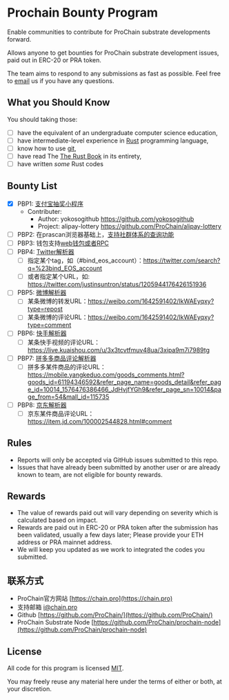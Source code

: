 # Prochain Bounty Program

Enable communities to contribute for ProChain substrate developments forward.

Allows anyone to get bounties for ProChain substrate development issues, paid out in ERC-20 or PRA token. 

The team aims to respond to any submissions as fast as possible. Feel free to [email](mailto:i@chain.pro) us if you have any questions.

## What you Should Know

You should taking those:

- [ ] have the equivalent of an undergraduate computer science education,
- [ ] have intermediate-level experience in [Rust] programming language,
- [ ] know how to use [git],
- [ ] have read The [The Rust Book] in its entirety,
- [ ] have written _some_ Rust codes

## Bounty List

- [x] PBP1: [支付宝抽奖小程序](bounties/PBP1/PBP1.md)
  - Contributer:
    - Author: yokosogithub https://github.com/yokosogithub
    - Project: alipay-lottery https://github.com/ProChain/alipay-lottery
- [ ] PBP2: 在prascan浏览器基础上，[支持社群体系的查询功能](bounties/PBP2/PBP2.md)
- [ ] PBP3: 钱包支持[web钱包或者RPC](bounties/PBP3/PBP3.md)
- [ ] PBP4: [Twitter解析器](bounties/PBP4/PBP4.md)
  - [ ] 指定某个tag，如（#bind_eos_account）：https://twitter.com/search?q=%23bind_EOS_account 
  - [ ] 或者指定某个URL，如: https://twitter.com/justinsuntron/status/1205944176426151936
- [ ] PBP5: [微博解析器](bounties/PBP5/PBP5.md)
  - [ ] 某条微博的转发URL：https://weibo.com/1642591402/IkWAEyqxy?type=repost
  - [ ] 某条微博的评论URL：https://weibo.com/1642591402/IkWAEyqxy?type=comment
- [ ] PBP6: [快手解析器](bounties/PBP6/PBP6.md)
  - [ ] 某条快手视频的评论URL：https://live.kuaishou.com/u/3x3tcvtfmuv48ua/3xipa9m7i7989tg
- [ ] PBP7: [拼多多商品评论解析器](bounties/PBP7/PBP7.md)
  - [ ] 拼多多某件商品的评论URL：https://mobile.yangkeduo.com/goods_comments.html?goods_id=61194346592&refer_page_name=goods_detail&refer_page_id=10014_1576476386466_JdHvjfYGh9&refer_page_sn=10014&page_from=54&mall_id=115735
- [ ] PBP8: [京东解析器](bounties/PBP8/PBP8.md)
   - [ ] 京东某件商品评论URL：https://item.jd.com/100002544828.html#comment

## Rules

- Reports will only be accepted via GitHub issues submitted to this repo.
- Issues that have already been submitted by another user or are already known to team, are not eligible for bounty rewards.

## Rewards

- The value of rewards paid out will vary depending on severity which is calculated based on impact.
- Rewards are paid out in ERC-20 or PRA token after the submission has been validated, usually a few days later; Please provide your ETH address or PRA mainnet address.
- We will keep you updated as we work to integrated the codes you submitted.

## 联系方式

- ProChain官方网站 [https://chain.pro](https://chain.pro)
- 支持邮箱 [i@chain.pro](mailto:i@chain.pro)
- Github [https://github.com/ProChain/](https://github.com/ProChain/)
- ProChain Substrate Node [https://github.com/ProChain/prochain-node](https://github.com/ProChain/prochain-node)

## License

All code for this program is licensed [MIT]. 

You may freely reuse any material here under the terms of either or both, at your discretion.


<!-- links -->
[Rust]: https://www.rust-lang.org/
[The Rust Book]: https://doc.rust-lang.org/book/
[git]: https://git-scm.com/
[MIT]: https://opensource.org/licenses/MIT

